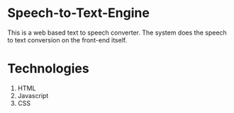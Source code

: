 # Speech-to-Text-Engine
This is a web based text to speech converter. The system does the speech to text conversion on the front-end itself.

# Technologies
1. HTML
2. Javascript
3. CSS
